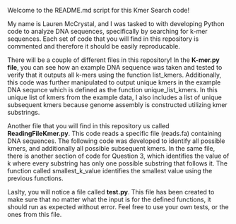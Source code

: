 Welcome to the README.md script for this Kmer Search code!

My name is Lauren McCrystal, and I was tasked to with developing Python code to analyze DNA sequences, specifically by searching for k-mer sequences. Each set of code that you will find in this repository is commented and therefore it should be easily reproducable. 

There will be a couple of different files in this repository! In the **K-mer.py file**, you can see how an example DNA sequence was taken and tested to verify that it outputs all k-mers using the function list_kmers. Additionally, this code was further manipulated to output unique kmers in the example DNA sequnce which is defined as the function unique_list_kmers. In this unique list of kmers from the example data, I also includes a list of unique subsequent kmers because genome assembly is constructed utilizing kmer substrings. 

Another file that you will find in this repository us called **ReadingFileKmer.py**. This code reads a specific file (reads.fa) containing DNA sequences. The following code was developed to identify all possible kmers, and additionally all possible subsequent kmers. 
In the same file, there is another section of code for Question 3, which identifies the value of k where every substring has only one possible substring that follows it. The function called smallest_k_value identifies the smallest value using the previous functions. 

Laslty, you will notice a file called **test.py**. This file has been created to make sure that no matter what the input is for the defined functions, it should run as expected without error. Feel free to use your own tests, or the ones from this file. 
